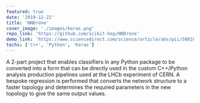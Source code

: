 ```yaml
---
featured: true
date: '2019-12-22'
title: 'NNDrone'
cover_image: './images/keras.png'
repo_link: 'https://github.com/scikit-hep/NNDrone'
demo_link: 'https://www.sciencedirect.com/science/article/abs/pii/S0010465519300785?via%3Dihub'
techs: ['C++', 'Python', 'Keras']
---
```


A 2-part project that enables classifiers in any Python
package to be converted into a form that can be directly used
in the custom C++/Python analysis production pipelines used
at the LHCb experiment of CERN. A bespoke regression is performed that
converts the network structure to a faster topology and determines
the required parameters in the new topology to give the same output
values.
